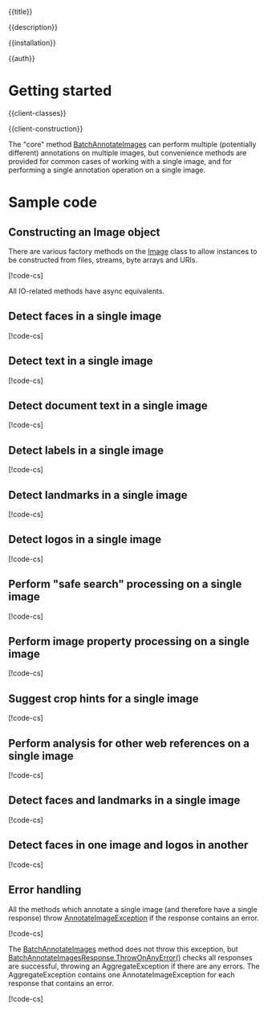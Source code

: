 {{title}}

{{description}}

{{installation}}

{{auth}}

# Getting started

{{client-classes}}

{{client-construction}}

The "core" method [BatchAnnotateImages](obj/api/Google.Cloud.Vision.V1P1Beta1.ImageAnnotatorClient.yml#Google_Cloud_Vision_V1P1Beta1_ImageAnnotatorClient_BatchAnnotateImages_System_Collections_Generic_IEnumerable_Google_Cloud_Vision_V1P1Beta1_AnnotateImageRequest__Google_Api_Gax_Grpc_CallSettings_)
can perform multiple (potentially different) annotations on multiple
images, but convenience methods are provided for common cases of
working with a single image, and for performing a single annotation
operation on a single image.

# Sample code

## Constructing an Image object

There are various factory methods on the
[Image](obj/api/Google.Cloud.Vision.V1P1Beta1.Image.yml) class to allow
instances to be constructed from files, streams, byte arrays and URIs.

[!code-cs[](obj/snippets/Google.Cloud.Vision.V1P1Beta1.Image.txt#FactoryMethods)]

All IO-related methods have async equivalents.

## Detect faces in a single image

[!code-cs[](obj/snippets/Google.Cloud.Vision.V1P1Beta1.ImageAnnotatorClient.txt#DetectFaces)]

## Detect text in a single image

[!code-cs[](obj/snippets/Google.Cloud.Vision.V1P1Beta1.ImageAnnotatorClient.txt#DetectText)]

## Detect document text in a single image

[!code-cs[](obj/snippets/Google.Cloud.Vision.V1P1Beta1.ImageAnnotatorClient.txt#DetectDocumentText)]

## Detect labels in a single image

[!code-cs[](obj/snippets/Google.Cloud.Vision.V1P1Beta1.ImageAnnotatorClient.txt#DetectLabels)]

## Detect landmarks in a single image

[!code-cs[](obj/snippets/Google.Cloud.Vision.V1P1Beta1.ImageAnnotatorClient.txt#DetectLandmarks)]

## Detect logos in a single image

[!code-cs[](obj/snippets/Google.Cloud.Vision.V1P1Beta1.ImageAnnotatorClient.txt#DetectLogos)]

## Perform "safe search" processing on a single image

[!code-cs[](obj/snippets/Google.Cloud.Vision.V1P1Beta1.ImageAnnotatorClient.txt#DetectSafeSearch)]

## Perform image property processing on a single image

[!code-cs[](obj/snippets/Google.Cloud.Vision.V1P1Beta1.ImageAnnotatorClient.txt#DetectImageProperties)]

## Suggest crop hints for a single image

[!code-cs[](obj/snippets/Google.Cloud.Vision.V1P1Beta1.ImageAnnotatorClient.txt#DetectCropHints)]

## Perform analysis for other web references on a single image

[!code-cs[](obj/snippets/Google.Cloud.Vision.V1P1Beta1.ImageAnnotatorClient.txt#DetectWebInformation)]

## Detect faces and landmarks in a single image

[!code-cs[](obj/snippets/Google.Cloud.Vision.V1P1Beta1.ImageAnnotatorClient.txt#Annotate)]

## Detect faces in one image and logos in another

[!code-cs[](obj/snippets/Google.Cloud.Vision.V1P1Beta1.ImageAnnotatorClient.txt#BatchAnnotateImages)]

## Error handling

All the methods which annotate a single image (and therefore have a single response) throw
[AnnotateImageException](obj/api/Google.Cloud.Vision.V1P1Beta1.AnnotateImageException.yml) if the response
contains an error.

[!code-cs[](obj/snippets/Google.Cloud.Vision.V1P1Beta1.ImageAnnotatorClient.txt#ErrorHandling_SingleImage)]

The [BatchAnnotateImages](obj/api/Google.Cloud.Vision.V1P1Beta1.ImageAnnotatorClient.yml#Google_Cloud_Vision_V1P1Beta1_ImageAnnotatorClient_BatchAnnotateImages_System_Collections_Generic_IEnumerable_Google_Cloud_Vision_V1P1Beta1_AnnotateImageRequest__Google_Api_Gax_Grpc_CallSettings_)
method does not throw this exception, but [BatchAnnotateImagesResponse.ThrowOnAnyError()](obj/api/Google.Cloud.Vision.V1P1Beta1.BatchAnnotateImagesResponse.yml##Google_Cloud_Vision_V1P1Beta1_BatchAnnotateImagesResponse_ThrowOnAnyError) checks
all responses are successful, throwing an AggregateException if there are any errors.
The AggregateException contains one AnnotateImageException for each response that contains an error.

[!code-cs[](obj/snippets/Google.Cloud.Vision.V1P1Beta1.BatchAnnotateImagesResponse.txt#ThrowOnAnyError)]
